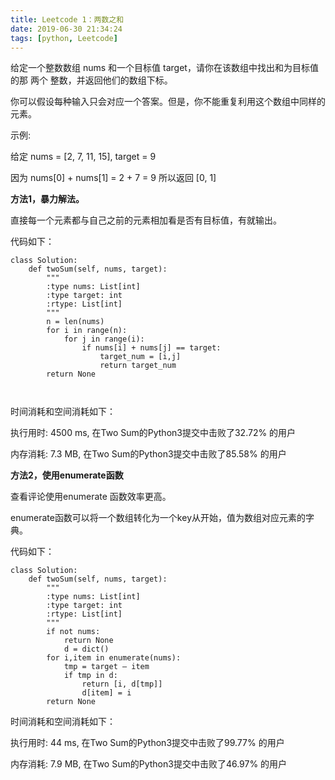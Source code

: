 ```yaml
---
title: Leetcode 1：两数之和
date: 2019-06-30 21:34:24
tags: [python, Leetcode]
---
```

给定一个整数数组 nums 和一个目标值 target，请你在该数组中找出和为目标值的那 两个 整数，并返回他们的数组下标。  

你可以假设每种输入只会对应一个答案。但是，你不能重复利用这个数组中同样的元素。

 

示例:

给定 nums = [2, 7, 11, 15], target = 9

因为 nums[0] + nums[1] = 2 + 7 = 9
所以返回 [0, 1]

**方法1，暴力解法。**

直接每一个元素都与自己之前的元素相加看是否有目标值，有就输出。

代码如下：

```
class Solution:
    def twoSum(self, nums, target):
        """
        :type nums: List[int]
        :type target: int
        :rtype: List[int]
        """
        n = len(nums)
        for i in range(n):
            for j in range(i):
                if nums[i] + nums[j] == target:
                    target_num = [i,j]
                    return target_num
        return None

​
```

时间消耗和空间消耗如下：

执行用时: 4500 ms, 在Two Sum的Python3提交中击败了32.72% 的用户

内存消耗: 7.3 MB, 在Two Sum的Python3提交中击败了85.58% 的用户

 

**方法2，使用enumerate函数**

查看评论使用enumerate 函数效率更高。

enumerate函数可以将一个数组转化为一个key从开始，值为数组对应元素的字典。

代码如下：

```
class Solution:
    def twoSum(self, nums, target):
        """
        :type nums: List[int]
        :type target: int
        :rtype: List[int]
        """
        if not nums:
            return None
            d = dict()
        for i,item in enumerate(nums):
            tmp = target – item
            if tmp in d:
                return [i, d[tmp]]
                d[item] = i
        return None
```
时间消耗和空间消耗如下：

执行用时: 44 ms, 在Two Sum的Python3提交中击败了99.77% 的用户

内存消耗: 7.9 MB, 在Two Sum的Python3提交中击败了46.97% 的用户
